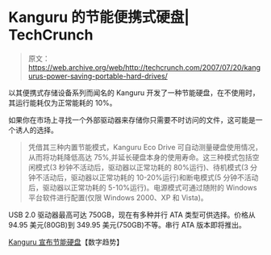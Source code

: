 # Kanguru 的节能便携式硬盘| TechCrunch

> 原文：<https://web.archive.org/web/http://techcrunch.com/2007/07/20/kangurus-power-saving-portable-hard-drives/>

以其便携式存储设备系列而闻名的 Kanguru 开发了一种节能硬盘，在不使用时，其运行能耗仅为正常能耗的 10%。

如果你在市场上寻找一个外部驱动器来存储你只需要不时访问的文件，这可能是一个诱人的选择。

> 凭借其三种内置节能模式，Kanguru Eco Drive 可自动测量硬盘使用情况，从而将功耗降低高达 75%,并延长硬盘本身的使用寿命。这三种模式包括空闲模式(3 秒钟不活动后，驱动器以正常功耗的 80%运行)、待机模式(3 分钟不活动后，驱动器以正常功耗的 10-20%运行)和断电模式(5 分钟不活动后，驱动器以正常功耗的 5-10%运行)。电源模式可通过随附的 Windows 平台软件进行配置(仅限 Windows 2000、XP 和 Vista)。

USB 2.0 驱动器最高可达 750GB，现在有多种并行 ATA 类型可供选择。价格从 94.95 美元(80GB)到 349.95 美元(750GB)不等。串行 ATA 版本即将推出。

[Kanguru 宣布节能硬盘](https://web.archive.org/web/20140311005558/http://news.digitaltrends.com/news/story/13635/kanguru_announces_power_saving_hard_drives)【数字趋势】